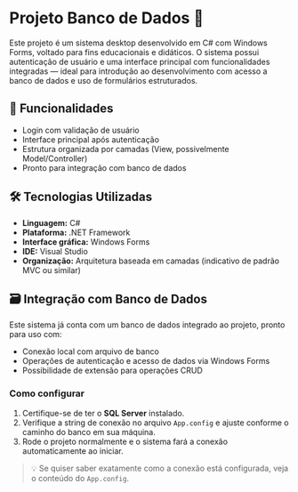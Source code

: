 # Projeto Banco de Dados 💾

Este projeto é um sistema desktop desenvolvido em C# com Windows Forms, voltado para fins educacionais e didáticos. O sistema possui autenticação de usuário e uma interface principal com funcionalidades integradas — ideal para introdução ao desenvolvimento com acesso a banco de dados e uso de formulários estruturados.

## 🔐 Funcionalidades

- Login com validação de usuário
- Interface principal após autenticação
- Estrutura organizada por camadas (View, possivelmente Model/Controller)
- Pronto para integração com banco de dados

## 🛠 Tecnologias Utilizadas

- **Linguagem:** C#
- **Plataforma:** .NET Framework
- **Interface gráfica:** Windows Forms
- **IDE:** Visual Studio
- **Organização:** Arquitetura baseada em camadas (indicativo de padrão MVC ou similar)

## 🗃 Integração com Banco de Dados

Este sistema já conta com um banco de dados integrado ao projeto, pronto para uso com:

- Conexão local com arquivo de banco 
- Operações de autenticação e acesso de dados via Windows Forms
- Possibilidade de extensão para operações CRUD

### Como configurar

1. Certifique-se de ter o **SQL Server** instalado.
2. Verifique a string de conexão no arquivo `App.config` e ajuste conforme o caminho do banco em sua máquina.
3. Rode o projeto normalmente e o sistema fará a conexão automaticamente ao iniciar.

> 💡 Se quiser saber exatamente como a conexão está configurada, veja o conteúdo do `App.config`.

